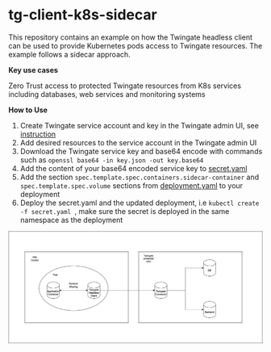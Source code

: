 # tg-client-k8s-sidecar
This repository contains an example on how the Twingate headless client can be used to provide Kubernetes pods access to Twingate resources. The example follows a sidecar approach.

**Key use cases**

Zero Trust access to protected Twingate resources from K8s services including databases, web services and monitoring systems

**How to Use** 
1. Create Twingate service account and key in the Twingate admin UI, see [instruction](https://www.twingate.com/docs/services)
2. Add desired resources to the service account in the Twingate admin UI
3. Download the Twingate service key and base64 encode with commands such as `openssl base64 -in key.json -out key.base64`
4. Add the content of your base64 encoded service key to [secret.yaml](./secret.yaml)
5. Add the section `spec.template.spec.containers.sidecar-container` and `spec.template.spec.volume` sections from [deployment.yaml](./deployment.yaml) to your deployment
6. Deploy the secret.yaml and the updated deployment, i.e `kubectl create -f secret.yaml `, make sure the secret is deployed in the same namespace as the deployment

![alt text](./diagram.png)